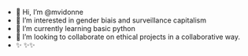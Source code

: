 - 👋 Hi, I’m @mvidonne
- 👀 I’m interested in gender biais and surveillance capitalism
- 🌱 I’m currently learning basic python 
- 💞️ I’m looking to collaborate on ethical projects in a collaborative way.
- ✨ ✨✨


<!---
mvidonne/mvidonne is a ✨ special ✨ repository because its `README.md` (this file) appears on your GitHub profile.
You can click the Preview link to take a look at your changes.
--->
